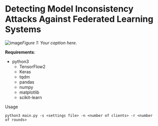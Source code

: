 # Detecting Model Inconsistency Attacks Against Federated Learning Systems

![image](https://github.com/user-attachments/assets/8987e142-0121-4b92-aeef-85d79a191ea0)*Figure 1: Your caption here.*



**Requirements**:

* python3 
  * TensorFlow2
  * Keras
  * tqdm
  * pandas 
  * numpy
  * matplotlib
  * scikit-learn
    




Usage

```
python3 main.py -s <settings file> -n <number of clients> -r <number of rounds>
```



